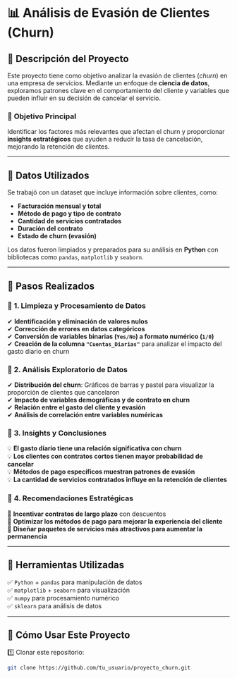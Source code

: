 # 📊 Análisis de Evasión de Clientes (Churn)

## 🔹 Descripción del Proyecto
Este proyecto tiene como objetivo analizar la evasión de clientes (*churn*) en una empresa de servicios. Mediante un enfoque de **ciencia de datos**, exploramos patrones clave en el comportamiento del cliente y variables que pueden influir en su decisión de cancelar el servicio.  

### 🚀 **Objetivo Principal**
Identificar los factores más relevantes que afectan el churn y proporcionar **insights estratégicos** que ayuden a reducir la tasa de cancelación, mejorando la retención de clientes.  

---

## 🔹 Datos Utilizados
Se trabajó con un dataset que incluye información sobre clientes, como:
- **Facturación mensual y total**
- **Método de pago y tipo de contrato**
- **Cantidad de servicios contratados**
- **Duración del contrato**
- **Estado de churn (evasión)**
  
Los datos fueron limpiados y preparados para su análisis en **Python** con bibliotecas como `pandas`, `matplotlib` y `seaborn`.

---

## 🔹 Pasos Realizados  

### 🔹 **1. Limpieza y Procesamiento de Datos**
✔ **Identificación y eliminación de valores nulos**  
✔ **Corrección de errores en datos categóricos**  
✔ **Conversión de variables binarias (`Yes/No`) a formato numérico (`1/0`)**  
✔ **Creación de la columna `"Cuentas_Diarias"`** para analizar el impacto del gasto diario en churn  

### 🔹 **2. Análisis Exploratorio de Datos**
✔ **Distribución del churn**: Gráficos de barras y pastel para visualizar la proporción de clientes que cancelaron  
✔ **Impacto de variables demográficas y de contrato en churn**  
✔ **Relación entre el gasto del cliente y evasión**  
✔ **Análisis de correlación entre variables numéricas**  

### 🔹 **3. Insights y Conclusiones**
💡 **El gasto diario tiene una relación significativa con churn**  
💡 **Los clientes con contratos cortos tienen mayor probabilidad de cancelar**  
💡 **Métodos de pago específicos muestran patrones de evasión**  
💡 **La cantidad de servicios contratados influye en la retención de clientes**  

### 🔹 **4. Recomendaciones Estratégicas**
🎯 **Incentivar contratos de largo plazo** con descuentos  
🎯 **Optimizar los métodos de pago para mejorar la experiencia del cliente**  
🎯 **Diseñar paquetes de servicios más atractivos para aumentar la permanencia**  

---

## 🔹 Herramientas Utilizadas  
✅ `Python` + `pandas` para manipulación de datos  
✅ `matplotlib` + `seaborn` para visualización  
✅ `numpy` para procesamiento numérico  
✅ `sklearn` para análisis de datos  

---

## 📂 **Cómo Usar Este Proyecto**
1️⃣ Clonar este repositorio:  
   ```sh
   git clone https://github.com/tu_usuario/proyecto_churn.git
